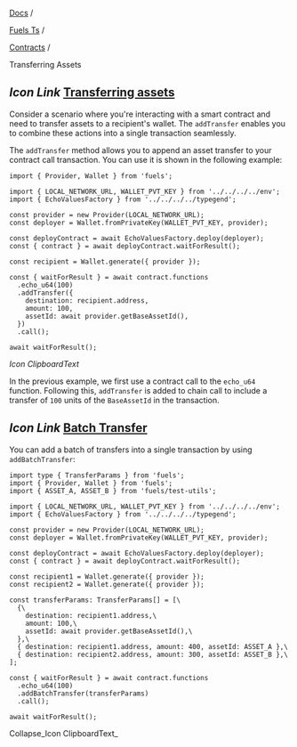 [Docs](https://docs.fuel.network/) /

[Fuels Ts](https://docs.fuel.network/docs/fuels-ts/) /

[Contracts](https://docs.fuel.network/docs/fuels-ts/contracts/) /

Transferring Assets

## _Icon Link_ [Transferring assets](https://docs.fuel.network/docs/fuels-ts/contracts/transferring-assets/\#transferring-assets)

Consider a scenario where you're interacting with a smart contract and need to transfer assets to a recipient's wallet. The `addTransfer` enables you to combine these actions into a single transaction seamlessly.

The `addTransfer` method allows you to append an asset transfer to your contract call transaction. You can use it is shown in the following example:

```fuel_Box fuel_Box-idXKMmm-css
import { Provider, Wallet } from 'fuels';

import { LOCAL_NETWORK_URL, WALLET_PVT_KEY } from '../../../../env';
import { EchoValuesFactory } from '../../../../typegend';

const provider = new Provider(LOCAL_NETWORK_URL);
const deployer = Wallet.fromPrivateKey(WALLET_PVT_KEY, provider);

const deployContract = await EchoValuesFactory.deploy(deployer);
const { contract } = await deployContract.waitForResult();

const recipient = Wallet.generate({ provider });

const { waitForResult } = await contract.functions
  .echo_u64(100)
  .addTransfer({
    destination: recipient.address,
    amount: 100,
    assetId: await provider.getBaseAssetId(),
  })
  .call();

await waitForResult();
```

_Icon ClipboardText_

In the previous example, we first use a contract call to the `echo_u64` function. Following this, `addTransfer` is added to chain call to include a transfer of `100` units of the `BaseAssetId` in the transaction.

## _Icon Link_ [Batch Transfer](https://docs.fuel.network/docs/fuels-ts/contracts/transferring-assets/\#batch-transfer)

You can add a batch of transfers into a single transaction by using `addBatchTransfer`:

```fuel_Box fuel_Box-idXKMmm-css
import type { TransferParams } from 'fuels';
import { Provider, Wallet } from 'fuels';
import { ASSET_A, ASSET_B } from 'fuels/test-utils';

import { LOCAL_NETWORK_URL, WALLET_PVT_KEY } from '../../../../env';
import { EchoValuesFactory } from '../../../../typegend';

const provider = new Provider(LOCAL_NETWORK_URL);
const deployer = Wallet.fromPrivateKey(WALLET_PVT_KEY, provider);

const deployContract = await EchoValuesFactory.deploy(deployer);
const { contract } = await deployContract.waitForResult();

const recipient1 = Wallet.generate({ provider });
const recipient2 = Wallet.generate({ provider });

const transferParams: TransferParams[] = [\
  {\
    destination: recipient1.address,\
    amount: 100,\
    assetId: await provider.getBaseAssetId(),\
  },\
  { destination: recipient1.address, amount: 400, assetId: ASSET_A },\
  { destination: recipient2.address, amount: 300, assetId: ASSET_B },\
];

const { waitForResult } = await contract.functions
  .echo_u64(100)
  .addBatchTransfer(transferParams)
  .call();

await waitForResult();
```

Collapse_Icon ClipboardText_